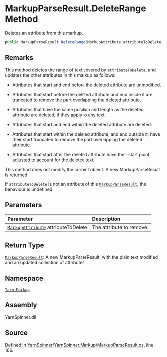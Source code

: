 # MarkupParseResult.DeleteRange Method

Deletes an attribute from this markup.


```csharp
public MarkupParseResult DeleteRange(MarkupAttribute attributeToDelete)
```
## Remarks

This method deletes the range of text covered by <code data-dev-comment-type="paramref" class="paramref">attributeToDelete</code>, and updates the other attributes in
this markup as follows:

- Attributes that start and end before the deleted attribute
are unmodified.

- Attributes that start before the deleted attribute and end
inside it are truncated to remove the part overlapping the
deleted attribute.

- Attributes that have the same position and length as the
deleted attribute are deleted, if they apply to any text.

- Attributes that start and end within the deleted attribute
are deleted.

- Attributes that start within the deleted attribute, and end
outside it, have their start truncated to remove the part
overlapping the deleted attribute.

- Attributes that start after the deleted attribute have their
start point adjusted to account for the deleted text.

This method does not modify the current object. A new
MarkupParseResult is returned.

If <code data-dev-comment-type="paramref" class="paramref">attributeToDelete</code> is not an attribute of
this [`MarkupParseResult`](/api/csharp/yarn.markup/markupparseresult.md), the behaviour is
undefined.


## Parameters
|Parameter|Description|
|:---|:---|
|[`MarkupAttribute`](/api/csharp/yarn.markup/markupattribute.md) attributeToDelete|The attribute to remove.|
## Return Type
[`MarkupParseResult`](/api/csharp/yarn.markup/markupparseresult.md): A new MarkupParseResult, with the plain text modified
and an updated collection of attributes.



## Namespace
[`Yarn.Markup`](/api/csharp/yarn.markup/README.md)

## Assembly
YarnSpinner.dll

## Source
Defined in [YarnSpinner/YarnSpinner.Markup/MarkupParseResult.cs](https://github.com/YarnSpinnerTool/YarnSpinner//blob/develop/YarnSpinner/YarnSpinner.Markup/MarkupParseResult.cs#L166), line 166.
